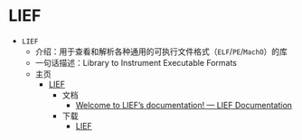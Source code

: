 # LIEF

* `LIEF`
  * 介绍：用于查看和解析各种通用的可执行文件格式（`ELF`/`PE`/`MachO`）的库
  * 一句话描述：Library to Instrument Executable Formats
  * 主页
    * [LIEF](https://lief-project.github.io/)
      * 文档
        * [Welcome to LIEF’s documentation! — LIEF Documentation](https://lief-project.github.io//doc/latest/)
      * 下载
        * [LIEF](https://lief-project.github.io/download/)
